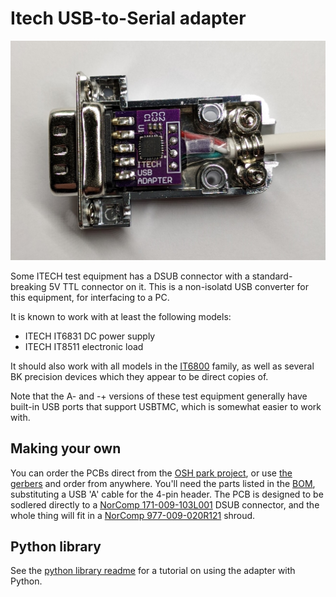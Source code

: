 # Itech USB-to-Serial adapter

![Assembled adapter](https://raw.githubusercontent.com/Blinkinlabs/itech_usb_serial/main/docs/assembled.jpg)

Some ITECH test equipment has a DSUB connector with a standard-breaking 5V TTL connector on it. This is a non-isolatd USB converter for this equipment, for interfacing to a PC.

It is known to work with at least the following models:

* ITECH IT6831 DC power supply
* ITECH IT8511 electronic load

It should also work with all models in the [IT6800](http://www.itech.sh/en/product/dc-power-supply/IT6800.html) family, as well as several BK precision devices which they appear to be direct copies of.

Note that the A- and -+ versions of these test equipment generally have built-in USB ports that support USBTMC, which is somewhat easier to work with.

## Making your own

You can order the PCBs direct from the [OSH park project](https://oshpark.com/shared_projects/8jgB7GBf), or use [the gerbers](https://github.com/Blinkinlabs/itech_usb_serial/blob/main/releases/2021-01-06_itech_usb_serial_RevA%20Gerber.zip?raw=true) and order from anywhere. You'll need the parts listed in the [BOM](https://github.com/Blinkinlabs/itech_usb_serial/blob/main/releases/2021-01-06_itech_usb_serial_RevA%20BOM.xlsx?raw=true), substituting a USB 'A' cable for the 4-pin header. The PCB is designed to be sodlered directly to a [NorComp 171-009-103L001](https://www.digikey.com/short/4c5b7r) DSUB connector, and the whole thing will fit in a [NorComp 977-009-020R121](https://www.digikey.com/short/4c5b3t) shroud.

## Python library

See the [python library readme](https://github.com/Blinkinlabs/itech_usb_serial/blob/main/python/README.md) for a tutorial on using the adapter with Python.
